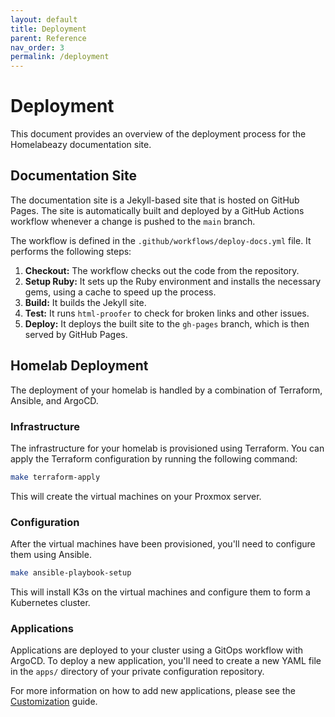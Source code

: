 ```yaml
---
layout: default
title: Deployment
parent: Reference
nav_order: 3
permalink: /deployment
---
```


# Deployment

This document provides an overview of the deployment process for the Homelabeazy documentation site.

## Documentation Site

The documentation site is a Jekyll-based site that is hosted on GitHub Pages. The site is automatically built and deployed by a GitHub Actions workflow whenever a change is pushed to the `main` branch.

The workflow is defined in the `.github/workflows/deploy-docs.yml` file. It performs the following steps:

1.  **Checkout:** The workflow checks out the code from the repository.
2.  **Setup Ruby:** It sets up the Ruby environment and installs the necessary gems, using a cache to speed up the process.
3.  **Build:** It builds the Jekyll site.
4.  **Test:** It runs `html-proofer` to check for broken links and other issues.
5.  **Deploy:** It deploys the built site to the `gh-pages` branch, which is then served by GitHub Pages.

## Homelab Deployment

The deployment of your homelab is handled by a combination of Terraform, Ansible, and ArgoCD.

### Infrastructure

The infrastructure for your homelab is provisioned using Terraform. You can apply the Terraform configuration by running the following command:

```bash
make terraform-apply
```

This will create the virtual machines on your Proxmox server.

### Configuration

After the virtual machines have been provisioned, you'll need to configure them using Ansible.

```bash
make ansible-playbook-setup
```

This will install K3s on the virtual machines and configure them to form a Kubernetes cluster.

### Applications

Applications are deployed to your cluster using a GitOps workflow with ArgoCD. To deploy a new application, you'll need to create a new YAML file in the `apps/` directory of your private configuration repository.

For more information on how to add new applications, please see the [Customization](./customization) guide.

